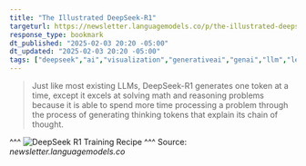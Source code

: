 ```yaml
---
title: "The Illustrated DeepSeek-R1"
targeturl: https://newsletter.languagemodels.co/p/the-illustrated-deepseek-r1
response_type: bookmark
dt_published: "2025-02-03 20:20 -05:00"
dt_updated: "2025-02-03 20:20 -05:00"
tags: ["deepseek","ai","visualization","generativeai","genai","llm","learning"]
---
```


> Just like most existing LLMs, DeepSeek-R1 generates one token at a time, except it excels at solving math and reasoning problems because it is able to spend more time processing a problem through the process of generating thinking tokens that explain its chain of thought.

^^^
![DeepSeek R1 Training Recipe](https://substackcdn.com/image/fetch/w_1456,c_limit,f_webp,q_auto:good,fl_progressive:steep/https%3A%2F%2Fsubstack-post-media.s3.amazonaws.com%2Fpublic%2Fimages%2Fed7fd8c3-7654-497c-a8e2-1f2e7930992e_3302x1438.png)
^^^ Source: *newsletter.languagemodels.co*
